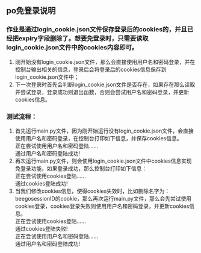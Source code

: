 ## po免登录说明
### 作业是通过login_cookie.json文件保存登录后的cookies的，并且已经把expiry字段删除了。想要免登录时，只需要读取login_cookie.json文件中的cookies内容即可。
1. 刚开始没有login_cookie.json文件，那么会直接使用用户名和密码登录，并在控制台输出相关的信息，登录后会将登录后的cookies信息保存到login_cookie.json文件中；
2. 下一次登录时首先会判断login_cookie.json文件是否存在，如果存在那么读取并尝试登录，登录成功则退出函数，否则会尝试用户名和密码登录，并更新cookies信息。
### 测试流程：
1. 首先运行main.py文件，因为刚开始运行没有login_cookie.json文件，会直接使用用户名和密码登录，在控制台打印如下信息，并保存cookies信息。<br>正在尝试使用用户名和密码登陆......<br>通过用户名和密码登陆成功!
2. 再次运行main.py文件，则会使用login_cookie.json文件中cookies信息实现免登录功能，如果登录成功，那么控制台打印如下信息：<br>正在尝试使用cookies登陆......<br>通过cookies登陆成功!
3. 当我们修改cookies信息，使得cookies失效时，比如删除名字为：beegosessionID的cookie，那么再次运行main.py文件，那么会先尝试使用cookies登录，cookies登录失败则使用用户名和密码登录，并更新cookies信息。<br>正在尝试使用cookies登陆......<br>通过cookies登陆失败!<br>正在尝试使用用户名和密码登陆......<br>通过用户名和密码登陆成功!
